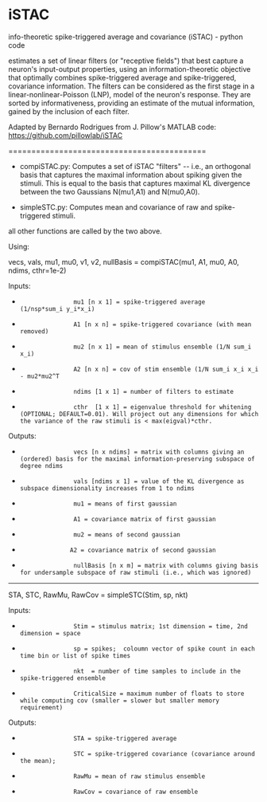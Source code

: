 iSTAC
=====
info-theoretic spike-triggered average and covariance (iSTAC) - python code

estimates a set of linear filters (or "receptive fields") that best capture a neuron's input-output properties, 
using an information-theoretic objective that optimally combines spike-triggered average and spike-triggered, 
covariance information. The filters can be considered as the first stage in a linear-nonlinear-Poisson (LNP), 
model of the neuron's response. They are sorted by informativeness, providing an estimate of the mutual information, 
gained by the inclusion of each filter. 

Adapted by Bernardo Rodrigues from J. Pillow's MATLAB code: https://github.com/pillowlab/iSTAC

===========================================
- compiSTAC.py: Computes a set of iSTAC "filters" -- i.e., an orthogonal basis that captures the maximal information about spiking given the stimuli.  This is equal to the basis that captures maximal KL divergence between the two Gaussians N(mu1,A1) and N(mu0,A0).

- simpleSTC.py: Computes mean and covariance of raw and spike-triggered stimuli.

all other functions are called by the two above.

Using:

vecs, vals, mu1, mu0, v1, v2, nullBasis = compiSTAC(mu1, A1, mu0, A0, ndims, cthr=1e-2)

Inputs:
-                    mu1 [n x 1] = spike-triggered average    (1/nsp*sum_i y_i*x_i)
-                    A1 [n x n] = spike-triggered covariance (with mean removed)
-                    mu2 [n x 1] = mean of stimulus ensemble (1/N sum_i x_i)
-                    A2 [n x n] = cov of stim ensemble (1/N sum_i x_i x_i - mu2*mu2^T
-                    ndims [1 x 1] = number of filters to estimate 
-                    cthr  [1 x 1] = eigenvalue threshold for whitening (OPTIONAL; DEFAULT=0.01). Will project out any dimensions for which the variance of the raw stimuli is < max(eigval)*cthr. 

Outputs: 
-                    vecs [n x ndims] = matrix with columns giving an (ordered) basis for the maximal information-preserving subspace of degree ndims
-                    vals [ndims x 1] = value of the KL divergence as subspace dimensionality increases from 1 to ndims 
-                    mu1 = means of first gaussian
-                    A1 = covariance matrix of first gaussian
-                    mu2 = means of second gaussian
-                   A2 = covariance matrix of second gaussian
-                    nullBasis [n x m] = matrix with columns giving basis for undersample subspace of raw stimuli (i.e., which was ignored)   

-----------------------------------------------------------

STA, STC, RawMu, RawCov = simpleSTC(Stim, sp, nkt)

Inputs:
-                    Stim = stimulus matrix; 1st dimension = time, 2nd dimension = space
-                    sp = spikes;  coloumn vector of spike count in each time bin or list of spike times
-                    nkt  = number of time samples to include in the spike-triggered ensemble
-                    CriticalSize = maximum number of floats to store while computing cov (smaller = slower but smaller memory requirement)   
                     
Outputs:
-                    STA = spike-triggered average
-                    STC = spike-triggered covariance (covariance around the mean);
-                    RawMu = mean of raw stimulus ensemble
-                    RawCov = covariance of raw ensemble
